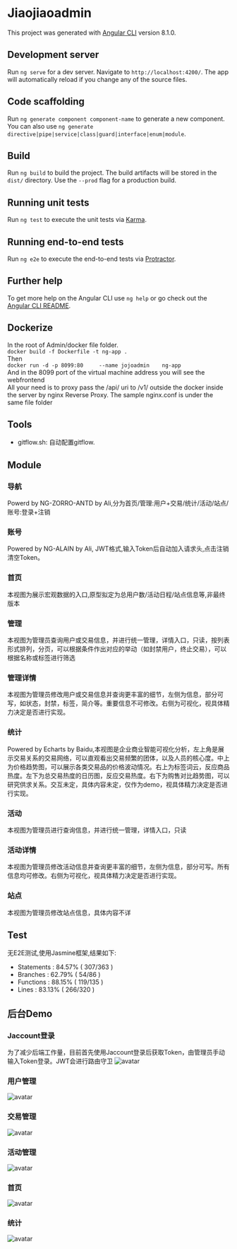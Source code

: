 # Jiaojiaoadmin

This project was generated with [Angular CLI](https://github.com/angular/angular-cli) version 8.1.0.

## Development server

Run `ng serve` for a dev server. Navigate to `http://localhost:4200/`. The app will automatically reload if you change any of the source files.

## Code scaffolding

Run `ng generate component component-name` to generate a new component. You can also use `ng generate directive|pipe|service|class|guard|interface|enum|module`.

## Build

Run `ng build` to build the project. The build artifacts will be stored in the `dist/` directory. Use the `--prod` flag for a production build.

## Running unit tests

Run `ng test` to execute the unit tests via [Karma](https://karma-runner.github.io).

## Running end-to-end tests

Run `ng e2e` to execute the end-to-end tests via [Protractor](http://www.protractortest.org/).

## Further help

To get more help on the Angular CLI use `ng help` or go check out the [Angular CLI README](https://github.com/angular/angular-cli/blob/master/README.md).

## Dockerize
In the root of Admin/docker file folder.               
`docker build -f Dockerfile -t ng-app .`            
Then           
`docker run -d -p 8099:80     --name jojoadmin    ng-app`            
And in the 8099 port of the virtual machine address you will see the webfrontend          
All your need is to proxy pass the /api/ uri to /v1/ outside the docker inside the server by nginx Reverse Proxy. The sample nginx.conf is under the same file folder

## Tools
- gitflow.sh: 自动配置gitflow.

## Module
### 导航
Powerd by NG-ZORRO-ANTD by Ali,分为首页/管理:用户+交易/统计/活动/站点/账号:登录+注销
### 账号
Powered by NG-ALAIN by Ali, JWT格式,输入Token后自动加入请求头,点击注销清空Token。
### 首页
本视图为展示宏观数据的入口,原型拟定为总用户数/活动日程/站点信息等,非最终版本
### 管理
本视图为管理员查询用户或交易信息，并进行统一管理，详情入口，只读，按列表形式排列，分页，可以根据条件作出对应的举动（如封禁用户，终止交易），可以根据名称或标签进行筛选
### 管理详情
本视图为管理员修改用户或交易信息并查询更丰富的细节，左侧为信息，部分可写，如状态，封禁，标签，简介等。重要信息不可修改。右侧为可视化，视具体精力决定是否进行实现。
### 统计
Powered by Echarts by Baidu,本视图是企业商业智能可视化分析，左上角是展示交易关系的交易网络，可以直观看出交易频繁的团体，以及人员的核心度。中上为价格趋势图，可以展示各类交易品的价格波动情况。右上为标签词云，反应商品热度。左下为总交易热度的日历图，反应交易热度。右下为购售对比趋势图，可以研究供求关系。交互未定，具体内容未定，仅作为demo，视具体精力决定是否进行实现。
### 活动
本视图为管理员进行查询信息，并进行统一管理，详情入口，只读
### 活动详情
本视图为管理员修改活动信息并查询更丰富的细节，左侧为信息，部分可写。所有信息均可修改。右侧为可视化，视具体精力决定是否进行实现。
### 站点
本视图为管理员修改站点信息，具体内容不详

## Test
无E2E测试,使用Jasmine框架,结果如下:    
- Statements   : 84.57% ( 307/363 )
- Branches     : 62.79% ( 54/86 )
- Functions    : 88.15% ( 119/135 )
- Lines        : 83.13% ( 266/320 )
## 后台Demo
### Jaccount登录
为了减少后端工作量，目前首先使用Jaccount登录后获取Token，由管理员手动输入Token登录。JWT会进行路由守卫
![avatar](/admin-frontend/pic/J+Docker.JPG)
### 用户管理
![avatar](/admin-frontend/pic/用户管理详情.JPG)
### 交易管理
![avatar](/admin-frontend/pic/交易管理详情.JPG)
### 活动管理
![avatar](/admin-frontend/pic/活动详情.JPG)
### 首页
![avatar](/admin-frontend/pic/首页.JPG)
### 统计
![avatar](/admin-frontend/pic/统计.JPG)
